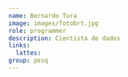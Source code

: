 ```yaml
---
name: Bernardo Tura
image: images/fotobrt.jpg
role: programmer
description: Cientista de dados
links:
  lattes: 
group: pesq
---
```

